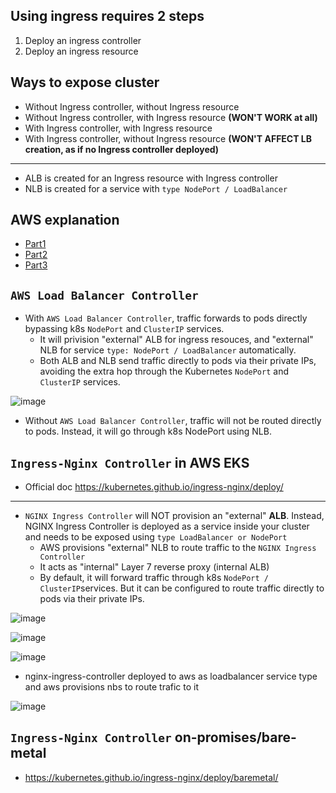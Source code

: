 ## Using ingress requires 2 steps

1. Deploy an ingress controller
2. Deploy an ingress resource

## Ways to expose cluster

- Without Ingress controller, without Ingress resource
- Without Ingress controller, with Ingress resource **(WON'T WORK at all)**
- With Ingress controller, with Ingress resource
- With Ingress controller, without Ingress resource **(WON'T AFFECT LB creation, as if no Ingress controller deployed)**

---

- ALB is created for an Ingress resource with Ingress controller
- NLB is created for a service with `type NodePort / LoadBalancer`

## AWS explanation

- [Part1](https://aws.amazon.com/blogs/containers/exposing-kubernetes-applications-part-1-service-and-ingress-resources/)
- [Part2](https://aws.amazon.com/blogs/containers/exposing-kubernetes-applications-part-2-aws-load-balancer-controller/)
- [Part3](https://aws.amazon.com/blogs/containers/exposing-kubernetes-applications-part-3-nginx-ingress-controller/)

## `AWS Load Balancer Controller`

- With `AWS Load Balancer Controller`, traffic forwards to pods directly bypassing k8s `NodePort` and `ClusterIP` services.
  - It will privision "external" ALB for ingress resouces, and "external" NLB for service `type: NodePort / LoadBalancer` automatically.
  - Both ALB and NLB send traffic directly to pods via their private IPs, avoiding the extra hop through the Kubernetes `NodePort` and `ClusterIP` services.

![image](https://github.com/user-attachments/assets/541ce0a5-87f2-4ac7-8cec-2d32bb2aa535)

- Without `AWS Load Balancer Controller`, traffic will not be routed directly to pods. Instead, it will go through k8s NodePort using NLB.

## `Ingress-Nginx Controller` in AWS EKS

- Official doc https://kubernetes.github.io/ingress-nginx/deploy/

---

- `NGINX Ingress Controller` will NOT provision an "external" **ALB**. Instead, NGINX Ingress Controller is deployed as a service inside your cluster and needs to be exposed using `type LoadBalancer or NodePort`
  - AWS provisions "external" NLB to route traffic to the `NGINX Ingress Controller`
  - It acts as "internal" Layer 7 reverse proxy (internal ALB)
  - By default, it will forward traffic through k8s `NodePort / ClusterIP`services. But it can be configured to route traffic directly to pods via their private IPs.

![image](https://github.com/user-attachments/assets/74419c3b-d87b-45ee-8645-6a0992c890ae)

![image](https://github.com/user-attachments/assets/b2163f7f-3a6f-48a9-9475-83031961b0c2)

![image](https://github.com/user-attachments/assets/a7467612-9a2a-48a9-8b54-953377652023)

- nginx-ingress-controller deployed to aws as loadbalancer service type and aws provisions nbs to route trafic to it

![image](https://github.com/user-attachments/assets/06f070ce-c2b7-42e8-a5fa-aa49c73af81d)

## `Ingress-Nginx Controller` on-promises/bare-metal

- https://kubernetes.github.io/ingress-nginx/deploy/baremetal/
